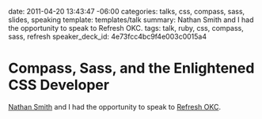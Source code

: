 date: 2011-04-20 13:43:47 -06:00
categories: talks, css, compass, sass, slides,  speaking
template: templates/talk
summary: Nathan Smith and I had the opportunity to speak to Refresh OKC.
tags: talk, ruby, css, compass, sass, refresh
speaker_deck_id: 4e73fcc4bc9f4e003c0015a4

# Compass, Sass, and the Enlightened CSS Developer

[Nathan Smith](http://sonspring.com) and I had the opportunity to speak to [Refresh OKC](http://refreshokc.org/).

